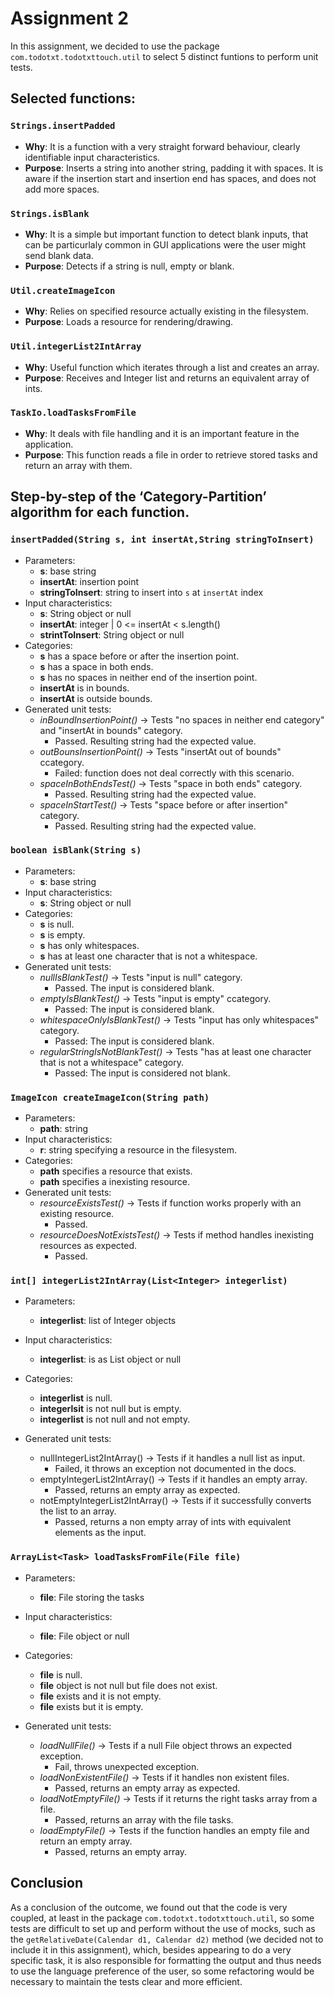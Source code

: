 # Assignment 2

In this assignment, we decided to use the package `com.todotxt.todotxttouch.util` to select 5 distinct funtions to perform unit tests.

## Selected functions:

### `Strings.insertPadded`

- **Why**: It is a function with a very straight forward behaviour, clearly identifiable input characteristics.
- **Purpose**: Inserts a string into another string, padding it with spaces. It is aware if the insertion start and insertion end has spaces, and does not add more spaces.

### `Strings.isBlank`

- **Why**: It is a simple but important function to detect blank inputs, that can be particurlaly common in GUI applications were the user might send blank data.
- **Purpose**: Detects if a string is null, empty or blank.

### `Util.createImageIcon`

- **Why**: Relies on specified resource actually existing in the filesystem.
- **Purpose**: Loads a resource for rendering/drawing.

### `Util.integerList2IntArray`
    
- **Why**: Useful function which iterates through a list and creates an array.
- **Purpose**: Receives and Integer list and returns an equivalent array of ints.

### `TaskIo.loadTasksFromFile`

- **Why**: It deals with file handling and it is an important feature in the application. 
- **Purpose**: This function reads a file in order to retrieve stored tasks and return an array with them.

## Step-by-step of the ‘Category-Partition’ algorithm for each function.

### `insertPadded(String s, int insertAt,String stringToInsert)`

- Parameters:
    - **s**: base string
    - **insertAt**: insertion point
    - **stringToInsert**: string to insert into `s` at `insertAt` index
- Input characteristics:
    - **s**: String object or null
    - **insertAt**: integer | 0 <= insertAt < s.length()
    - **strintToInsert**: String object or null
- Categories:
    - **s** has a space before or after the insertion point.
    - **s** has a space in both ends.
    - **s** has no spaces in neither end of the insertion point.
    - **insertAt** is in bounds.
    - **insertAt** is outside bounds.
- Generated unit tests:
    - *inBoundInsertionPoint()* -> Tests "no spaces in neither end category" and "insertAt in bounds" category.
        - Passed. Resulting string had the expected value.
    - *outBounsInsertionPoint()* -> Tests "insertAt out of bounds" ccategory.
        - Failed: function does not deal correctly with this scenario.
    - *spaceInBothEndsTest()* -> Tests "space in both ends" category.
        - Passed. Resulting string had the expected value.
    - *spaceInStartTest()* -> Tests "space before or after insertion" category.
        - Passed. Resulting string had the expected value.

### `boolean isBlank(String s)`

- Parameters:
    - **s**: base string
- Input characteristics:
    - **s**: String object or null
- Categories:
    - **s** is null.
    - **s** is empty.
    - **s** has only whitespaces.
    - **s** has at least one character that is not a whitespace.
- Generated unit tests:
    - *nullIsBlankTest()* -> Tests "input is null" category.
        - Passed. The input is considered blank.
    - *emptyIsBlankTest()* -> Tests "input is empty" ccategory.
        - Passed: The input is considered blank.
    - *whitespaceOnlyIsBlankTest()* -> Tests "input has only whitespaces" category.
        - Passed: The input is considered blank.
    - *regularStringIsNotBlankTest()* -> Tests "has at least one character that is not a whitespace" category.
        - Passed: The input is considered not blank.

### `ImageIcon createImageIcon(String path)`

- Parameters:
    - **path**: string
- Input characteristics:
    - **r**: string specifying a resource in the filesystem.
- Categories:
    - **path** specifies a resource that exists.
    - **path** specifies a inexisting resource.
- Generated unit tests:
    - *resourceExistsTest()* -> Tests if function works properly with an existing resource.
        - Passed.
    - *resourceDoesNotExistsTest()* -> Tests if method handles inexisting resources as expected.
        - Passed.

### `int[] integerList2IntArray(List<Integer> integerlist)`

- Parameters:
    - **integerlist**: list of Integer objects

- Input characteristics:
    - **integerlist**: is as List object or null

- Categories:
    - **integerlist** is null.
    - **integerlsit** is not null but is empty.
    - **integerlist** is not null and not empty.

- Generated unit tests:
    - nullIntegerList2IntArray() -> Tests if it handles a null list as input.
        - Failed, it throws an exception not documented in the docs.
    - emptyIntegerList2IntArray() -> Tests if it handles an empty array.
        - Passed, returns an empty array as expected.
    - notEmptyIntegerList2IntArray() -> Tests if it successfully converts the list to an array.
        - Passed, returns a non empty array of ints with equivalent elements as the input.

### `ArrayList<Task> loadTasksFromFile(File file)`

- Parameters:
    - **file**: File storing the tasks

- Input characteristics:
    - **file**: File object or null

- Categories:
    - **file** is null.
    - **file** object is not null but file does not exist.
    - **file** exists and it is not empty.
    - **file** exists but it is empty.

- Generated unit tests:
    - *loadNullFile()* -> Tests if a null File object throws an expected exception.
        - Fail, throws unexpected exception.
    - *loadNonExistentFile()* -> Tests if it handles non existent files.
        - Passed, returns an empty array as expected.
    - *loadNotEmptyFile()* -> Tests if it returns the right tasks array from a file.
        - Passed, returns an array with the file tasks. 
    - *loadEmptyFile()* -> Tests if the function handles an empty file and return an empty array.
        - Passed, returns an empty array.

## Conclusion

As a conclusion of the outcome, we found out that the code is very coupled, at least in the package `com.todotxt.todotxttouch.util`, so some tests are difficult to set up and perform without the use of mocks, such as the `getRelativeDate(Calendar d1, Calendar d2)` method (we decided not to include it in this assignment), which, besides appearing to do a very specific task, it is also responsible for formatting the output and thus needs to use the language preference of the user, so some refactoring would be necessary to maintain the tests clear and more efficient.
